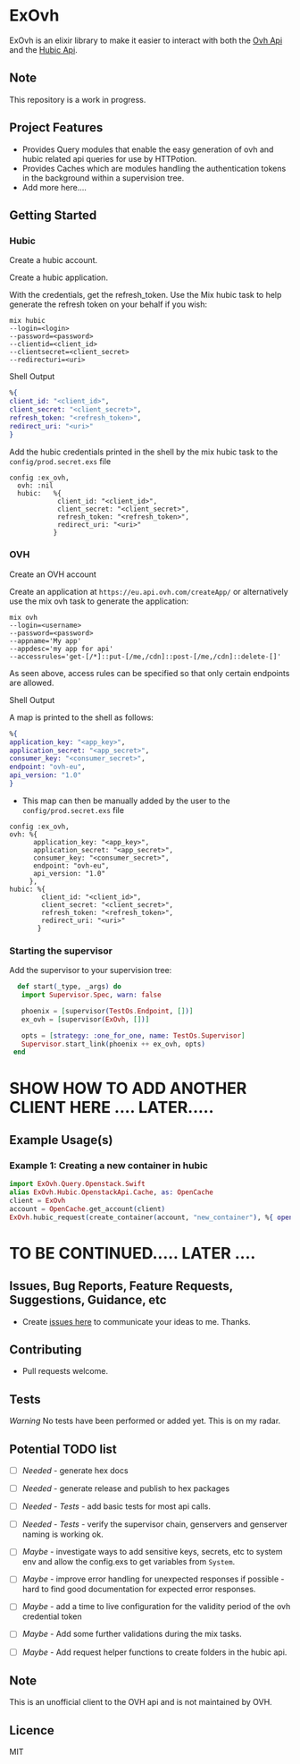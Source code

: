 # ExOvh
ExOvh is an elixir library to make it easier to interact with both the [Ovh Api](https://api.ovh.com/) 
and the [Hubic Api](https://api.hubic.com/).

## Note

This repository is a work in progress.


## Project Features 
- Provides Query modules that enable the easy generation of ovh and hubic related api queries for use by HTTPotion.
- Provides Caches which are modules handling the authentication tokens in the background within a supervision tree.
- Add more here....


## Getting Started


### Hubic  

Create a hubic account. 

Create a hubic application.
    
With the credentials, get the refresh_token. Use the Mix hubic task to 
help generate the refresh token on your behalf if you wish: 


  ```shell
  mix hubic
  --login=<login>
  --password=<password>
  --clientid=<client_id>
  --clientsecret=<client_secret>
  --redirecturi=<uri>
  ```

  
Shell Output
  
  ```elixir
  %{
  client_id: "<client_id>",
  client_secret: "<client_secret>",
  refresh_token: "<refresh_token>",
  redirect_uri: "<uri>"
  }
  ```

Add the hubic credentials printed in the shell by the mix hubic task to the `config/prod.secret.exs` file

  ```
  config :ex_ovh,
    ovh: :nil
    hubic:   %{
              client_id: "<client_id>",
              client_secret: "<client_secret>",
              refresh_token: "<refresh_token>",
              redirect_uri: "<uri>"
             }
  ```

### OVH


Create an OVH account 

Create an application at `https://eu.api.ovh.com/createApp/` or
alternatively use the mix ovh task to generate the application:


  ```shell
  mix ovh
  --login=<username>
  --password=<password>
  --appname='My app'
  --appdesc='my app for api'
  --accessrules='get-[/*]::put-[/me,/cdn]::post-[/me,/cdn]::delete-[]'
  ```

As seen above, access rules can be specified so that only certain endpoints are allowed.

Shell Output

  A map is printed to the shell as follows:

  ```elixir
  %{
  application_key: "<app_key>",
  application_secret: "<app_secret>",
  consumer_key: "<consumer_secret>",
  endpoint: "ovh-eu",
  api_version: "1.0"
  }
  ```

  - This map can then be manually added by the user to the `config/prod.secret.exs` file

  ```
  config :ex_ovh,
  ovh: %{
        application_key: "<app_key>",
        application_secret: "<app_secret>",
        consumer_key: "<consumer_secret>",
        endpoint: "ovh-eu",
        api_version: "1.0"
       },
  hubic: %{
          client_id: "<client_id>",
          client_secret: "<client_secret>",
          refresh_token: "<refresh_token>",
          redirect_uri: "<uri>"
         }
  ```

### Starting the supervisor

Add the supervisor to your supervision tree:
 
 ```elixir 
   def start(_type, _args) do
    import Supervisor.Spec, warn: false

    phoenix = [supervisor(TestOs.Endpoint, [])]
    ex_ovh = [supervisor(ExOvh, [])]

    opts = [strategy: :one_for_one, name: TestOs.Supervisor]
    Supervisor.start_link(phoenix ++ ex_ovh, opts)
  end
  ```

# SHOW HOW TO ADD ANOTHER CLIENT HERE .... LATER.....


## Example Usage(s)


### Example 1: Creating a new container in hubic

  ```elixir
  import ExOvh.Query.Openstack.Swift
  alias ExOvh.Hubic.OpenstackApi.Cache, as: OpenCache
  client = ExOvh
  account = OpenCache.get_account(client)
  ExOvh.hubic_request(create_container(account, "new_container"), %{ openstack: :true })
  ```



# TO BE CONTINUED..... LATER ....



## Issues, Bug Reports, Feature Requests, Suggestions, Guidance, etc
- Create [issues here](https://github.com/stephenmoloney/ex_ovh/issues/new) to communicate your ideas to me. Thanks. 



## Contributing
- Pull requests welcome.



## Tests

*Warning* No tests have been performed or added yet. This is on my radar.


## Potential TODO list


- [ ] *Needed* - generate hex docs
- [ ] *Needed* - generate release and publish to hex packages
- [ ] *Needed* - *Tests* - add basic tests for most api calls.
- [ ] *Needed* - *Tests* - verify the supervisor chain, genservers and genserver naming is working ok.

 
- [ ] *Maybe* - investigate ways to add sensitive keys, secrets, etc to system env and allow the config.exs to get variables from `System`.
- [ ] *Maybe* - improve error handling for unexpected responses if possible - hard to find good documentation for expected error responses.
- [ ] *Maybe* - add a time to live configuration for the validity period of the ovh credential token
- [ ] *Maybe* - Add some further validations during the mix tasks.
- [ ] *Maybe* - Add request helper functions to create folders in the hubic api.



## Note 

This is an unofficial client to the OVH api and is not maintained by OVH.


## Licence 

MIT
